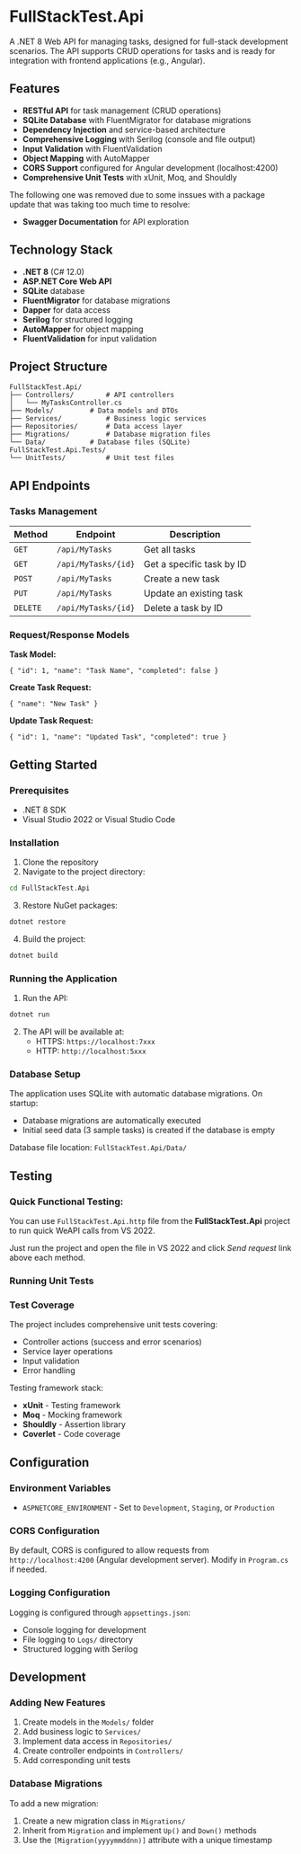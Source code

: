 

# FullStackTest.Api

A .NET 8 Web API for managing tasks, designed for full-stack development scenarios. The API supports CRUD operations for tasks and is ready for integration with frontend applications (e.g., Angular).

## Features

- **RESTful API** for task management (CRUD operations)
- **SQLite Database** with FluentMigrator for database migrations
- **Dependency Injection** and service-based architecture
- **Comprehensive Logging** with Serilog (console and file output)
- **Input Validation** with FluentValidation
- **Object Mapping** with AutoMapper
- **CORS Support** configured for Angular development (localhost:4200)
- **Comprehensive Unit Tests** with xUnit, Moq, and Shouldly

The following one was removed due to some inssues with a package update that was taking too much time to resolve:
- **Swagger Documentation** for API exploration 

## Technology Stack

- **.NET 8** (C# 12.0)
- **ASP.NET Core Web API**
- **SQLite** database
- **FluentMigrator** for database migrations
- **Dapper** for data access
- **Serilog** for structured logging
- **AutoMapper** for object mapping
- **FluentValidation** for input validation

## Project Structure
```
FullStackTest.Api/ 
├── Controllers/		# API controllers 
│   └── MyTasksController.cs 
├── Models/			# Data models and DTOs 
├── Services/			# Business logic services 
├── Repositories/		# Data access layer 
├── Migrations/			# Database migration files 
└── Data/			# Database files (SQLite)
FullStackTest.Api.Tests/ 
└── UnitTests/			# Unit test files
```

## API Endpoints

### Tasks Management

| Method | Endpoint | Description |
|--------|----------|-------------|
| `GET` | `/api/MyTasks` | Get all tasks |
| `GET` | `/api/MyTasks/{id}` | Get a specific task by ID |
| `POST` | `/api/MyTasks` | Create a new task |
| `PUT` | `/api/MyTasks` | Update an existing task |
| `DELETE` | `/api/MyTasks/{id}` | Delete a task by ID |

### Request/Response Models

**Task Model:**

    { "id": 1, "name": "Task Name", "completed": false }

**Create Task Request:**

    { "name": "New Task" }

**Update Task Request:**

    { "id": 1, "name": "Updated Task", "completed": true }

## Getting Started

### Prerequisites

- .NET 8 SDK
- Visual Studio 2022 or Visual Studio Code

### Installation

1. Clone the repository
2. Navigate to the project directory: 
```bash
cd FullStackTest.Api
```
3. Restore NuGet packages: 
```bash
dotnet restore
```
4. Build the project:
```bash
dotnet build
```
### Running the Application

1. Run the API:  
```bash
dotnet run
```
2. The API will be available at:
	- HTTPS: `https://localhost:7xxx`
	- HTTP: `http://localhost:5xxx`

### Database Setup

The application uses SQLite with automatic database migrations. On startup:
- Database migrations are automatically executed
- Initial seed data (3 sample tasks) is created if the database is empty

Database file location: `FullStackTest.Api/Data/`

## Testing
### Quick Functional Testing:
You can use `FullStackTest.Api.http` file from the **FullStackTest.Api** project to run quick WeAPI calls from VS 2022.

Just run the project and open the file in VS 2022 and click *Send request* link above each method.

### Running Unit Tests

### Test Coverage

The project includes comprehensive unit tests covering:
- Controller actions (success and error scenarios)
- Service layer operations
- Input validation
- Error handling

Testing framework stack:
- **xUnit** - Testing framework
- **Moq** - Mocking framework
- **Shouldly** - Assertion library
- **Coverlet** - Code coverage

## Configuration

### Environment Variables

- `ASPNETCORE_ENVIRONMENT` - Set to `Development`, `Staging`, or `Production`

### CORS Configuration

By default, CORS is configured to allow requests from `http://localhost:4200` (Angular development server). Modify in `Program.cs` if needed.

### Logging Configuration

Logging is configured through `appsettings.json`:
- Console logging for development
- File logging to `Logs/` directory
- Structured logging with Serilog

## Development

### Adding New Features

1. Create models in the `Models/` folder
2. Add business logic to `Services/`
3. Implement data access in `Repositories/`
4. Create controller endpoints in `Controllers/`
5. Add corresponding unit tests

### Database Migrations

To add a new migration:
1. Create a new migration class in `Migrations/`
2. Inherit from `Migration` and implement `Up()` and `Down()` methods
3. Use the `[Migration(yyyymmddnn)]` attribute with a unique timestamp
